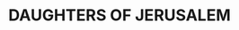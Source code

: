 ---
capo: 0
id: 0
lang: en-us
page: '100'
step: pre
subtitle: ''
tags: []
title: DAUGHTERS OF JERUSALEM
---